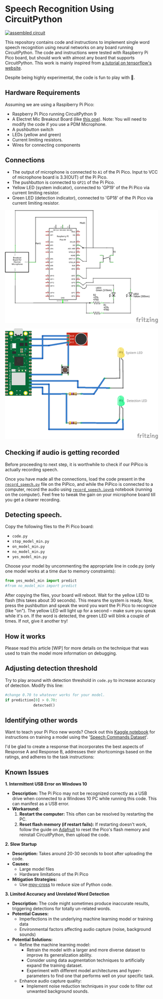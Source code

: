 # Speech Recognition Using CircuitPython
[![assembled circuit](https://img.youtube.com/vi/COsEE_Mif4k/0.jpg)](https://www.youtube.com/watch?v=COsEE_Mif4k)


This repository contains code and instructions to implement single word speech recognition using neural networks on any board running CircuitPython.
The code and instructions were tested with Raspberry Pi Pico board, but should work with almost any board that supports CircuitPython.
This work is mainly inspired from [a tutorial on tensorflow's website](https://www.tensorflow.org/tutorials/audio/simple_audio). 

Despite being highly experimental, the code is fun to play with 🙂.

## Hardware Requirements
Assuming we are using a Raspiberry Pi Pico:

- Raspberry Pi Pico running CircuitPython 9
- A Electret Mic Breakout Board (like [this one](https://www.sparkfun.com/products/12758)). Note: You will need to modify the code if you use a PDM Microphone.
- A pushbutton switch
- LEDs (yellow and green)
- Current limiting resistors.
- Wires for connecting components

## Connections

- The output of microphone is connected to `A1` of  the Pi Pico. Input to VCC of microphone board is 3.3(OUT) of the Pi Pico.
- The pushbutton is connected to `GP21` of the Pi Pico.
- Yellow LED (system indicator), connected to 'GP19' of the Pi Pico via current limiting resistor.
- Green LED (detection indicator), connected to 'GP18' of the Pi Pico via current limiting resistor.

![Schematics](images/pipico_voice_recognition_schem.png)

![Connections](images/pipico_voice_recognition_bb.png)

## Checking if audio is getting recorded
Before proceeding to next step, it is worthwhile to check if our PiPico is actually recording speech.

Once you have made all the connections, load the code present in the [`record_speech.py`](record_speech.py) file on the PiPico, and while the PiPico is connected to a computer, record the audio using [`record_speech.ipynb`](notebooks/record_speech.ipynb) notebook (running on the computer). Feel free to tweak the gain on your microphone board till you get a clearer recording.

## Detecting speech.

Copy the following files to the Pi Pico board:

- `code.py`
- `stop_model_min.py`
- `on_model_min.py`
- `no_model_min.py`
- `yes_model_min.py`

Choose your model by uncommenting the appropriate line in code.py (only one model works at a time due to memory constraints):

```python
from yes_model_min import predict
#from no_model_min import predict
```

After copying the files, your board will reboot. Wait for the yellow LED to flash (this takes about 30 seconds). This means the system is ready. Now, press the pushbutton and speak the word you want the Pi Pico to recognize (like "on"). The yellow LED will light up for a second – make sure you speak while it's on. If the word is detected, the green LED will blink a couple of times. If not, give it another try!


## How it works

Please read this article [WIP] for more details on the technique that was used to train the model more information on debugging.

## Adjusting detection threshold

Try to play around with detection threshold in `code.py` to increase accuracy of detection. Modify this line:

```python
#change 0.70 to whatever works for your model.
if prediction[0] > 0.70: 
             detected()
```

## Identifying other words

Want to teach your Pi Pico new words? Check out this [Kaggle notebook](https://www.kaggle.com/code/finalepoch/speech-recognition-using-circuitpython) for instructions on training a model using the '[Speech Commands Dataset](http://download.tensorflow.org/data/speech_commands_v0.01.tar.gz)'.


I'd be glad to create a response that incorporates the best aspects of Response A and Response B, addresses their shortcomings based on the ratings, and adheres to the task instructions:

## Known Issues

**1. Intermittent USB Error on Windows 10**

- **Description:** The Pi Pico may not be recognized correctly as a USB drive when connected to a Windows 10 PC while running this code. This can manifest as a USB error.
- **Workaround:**
    1. **Restart the computer:** This often can be resolved  by restarting the PC.
    2. **Reset flash memory (if restart fails):** If restarting doesn't work, follow the guide on [Adafruit](https://learn.adafruit.com/getting-started-with-raspberry-pi-pico-circuitpython/circuitpython#flash-resetting-uf2-3083182) to reset the Pico's flash memory and reinstall CircuitPython, then upload the code.

**2. Slow Startup**

- **Description:** Takes around 20-30 seconds to boot after uploading the code.
- **Causes:**
    - Large model files
    - Hardware limitations of the Pi Pico
- **Mitigation Strategies:**
    - Use [mpy-cross](https://pypi.org/project/mpy-cross/) to reduce size of Python code.

**3. Limited Accuracy and Unrelated Word Detection**

- **Description:** The code might sometimes produce inaccurate results, triggering detections for totally un-related words.
- **Potential Causes:**
    - Imperfections in the underlying machine learning model or training data
    - Environmental factors affecting audio capture (noise, background sounds)
- **Potential Solutions:**
    - Refine the machine learning model:
        - Retrain the model with a larger and more diverse dataset to improve its generalization ability.
        - Consider using data augmentation techniques to artificially expand the training dataset.
        - Experiment with different model architectures and hyper-parameters to find one that performs well on your specific task.
    - Enhance audio capture quality:
        - Implement noise reduction techniques in your code to filter out unwanted background sounds.

